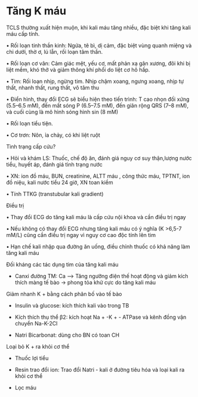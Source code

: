 # Tăng K máu  
TCLS thường xuất hiện muộn, khi kali máu tăng nhiều, đặc biệt khi tăng kali máu cấp tính.  
• Rối loạn tinh thần kinh: Ngứa, tê bì, dị cảm, đặc biệt vùng quanh miệng và chi dưới, thờ ơ, lú lẫn, rối loạn tâm thần.  
• Rối loạn cơ vân: Cảm giác mệt, yếu cơ, mất phản xạ gân xương, đôi khi bị liệt mềm, khó thở và giảm thông khí phổi do liệt cơ hô hấp.  
• Tim: Rối loạn nhịp, ngừng tim. Nhịp chậm xoang, ngưng xoang, nhịp tự thất, nhanh thất, rung thất, vô tâm thu  
• Điển hình, thay đổi ECG sẽ biểu hiện theo tiến trình: T cao nhọn đối xứng (5.5–6.5 mM), đến mất sóng P (6.5–7.5 mM), đến giãn rộng QRS (7–8 mM), và cuối cùng là mô hình sóng hình sin (8 mM)  
• Rối loạn tiểu tiện.  
• Cơ trơn: Nôn, ỉa chảy, có khi liệt ruột  
  
Tình trạng cấp cứu?    
• Hỏi và khám LS: Thuốc, chế độ ăn, đánh giá nguy cơ suy thận,lượng nước tiểu, huyết áp, đánh giá tình trạng nước    
• XN: ion đồ máu, BUN, creatinine, ALTT máu , công thức máu, TPTNT, ion đồ niệu, kali nước tiểu 24 giờ, XN toan kiềm    
• Tính TTKG (transtubular kali gradient)  
  
Điều trị    
• Thay đổi ECG do tăng kali máu là cấp cứu nội khoa và cần điều trị ngay    
• Nếu không có thay đổi ECG nhưng tăng kali máu có ý nghĩa (K >6,5-7 mM/L) cũng cần điều trị ngay vì nguy cơ cao độc tính lên tim    
• Hạn chế kali nhập qua đường ăn uống, điều chỉnh thuốc có khả năng làm tăng kali máu  
  
  
Đối kháng các tác dụng tim của tăng kali máu    
- Canxi đường TM: Ca --> Tăng ngưỡng điện thế hoạt động và giảm kích thích màng tế bào -> phong tỏa khử cực do tăng kali máu  
Giảm nhanh K + bằng cách phân bố vào tế bào    
- Insulin và glucose: kích thích kali vào trong TB   
- Kích thích thụ thể β2: kích hoạt Na + -K + - ATPase và kênh đồng vận chuyển Na-K-2Cl    
- Natri Bicarbonat: dùng cho BN có toan CH    
Loại bỏ K + ra khỏi cơ thể   
- Thuốc lợi tiểu    
- Resin trao đổi ion: Trao đổi Natri - kali ở 	đường tiêu hóa và loại kali ra khỏi cơ thể    
- Lọc máu